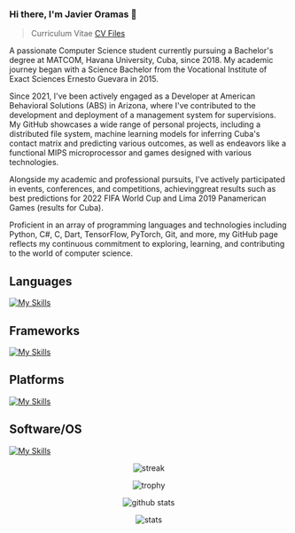 
### Hi there, I'm Javier Oramas 👋

> Curriculum Vitae
<a href="https://github.com/JavierOramas/CV/releases">CV Files</a>

A passionate Computer Science student currently pursuing a Bachelor's degree at MATCOM, Havana University, Cuba, since 2018. My academic journey began with a Science Bachelor from the Vocational Institute of Exact Sciences Ernesto Guevara in 2015. 

Since 2021, I've been actively engaged as a Developer at American Behavioral Solutions (ABS) in Arizona, where I've contributed to the development and deployment of a management system for supervisions. My GitHub showcases a wide range of personal projects, including a distributed file system, machine learning models for inferring Cuba's contact matrix and predicting various outcomes, as well as endeavors like a functional MIPS microprocessor and games designed with various technologies. 

Alongside my academic and professional pursuits, I've actively participated in events, conferences, and competitions, achievinggreat results such as best predictions for 2022 FIFA World Cup and Lima 2019 Panamerican Games (results for Cuba). 

Proficient in an array of programming languages and technologies including Python, C#, C, Dart, TensorFlow, PyTorch, Git, and more, my GitHub page reflects my continuous commitment to exploring, learning, and contributing to the world of computer science.

## Languages
[![My Skills](https://skillicons.dev/icons?i=py,js,rust,html,css,c,cs,cpp,dart,go,haskell,latex,md)](https://skillicons.dev)

## Frameworks
[![My Skills](https://skillicons.dev/icons?i=fastapi,flask,pytorch,nuxt,bootstrap,django,dotnet,jquery,nodejs,react)](https://skillicons.dev)

## Platforms
[![My Skills](https://skillicons.dev/icons?i=cloudflare,gcp,github,githubactions,gitlab,discord,heroku,travis)](https://skillicons.dev)

## Software/OS
[![My Skills](https://skillicons.dev/icons?i=apple,docker,git,mongodb,mysql,anaconda,androidstudio,linux,debian,arch,mint,nix,atom,bash,clion,cmake,gradle,npm,redis)](https://skillicons.dev)

<div style="text-align: center;">

![streak](https://github-readme-streak-stats.herokuapp.com/?user=javieroramas)

![trophy](https://github-profile-trophy.vercel.app/?username=javieroramas&column=3&margin-w=15&margin-h=15)

![github stats](https://github-readme-stats.vercel.app/api?username=javieroramas)

![stats](https://cr-skills-chart-widget.azurewebsites.net/api/api?username=javieroramas)

</div>
